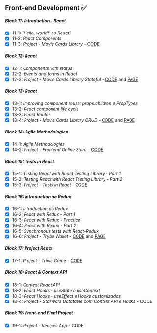 ## Front-end Development :white_check_mark:

##### Block 11: Introduction - React

- [x] 11-1: _'Hello, world!' no React!_
- [x] 11-2: _React Components_
- [x] 11-3: _Project - Movie Cards Library_ - [CODE](https://github.com/carolbezerra-dev/trybe-projects-front-end/tree/main/2.FrontEnd/11.React-Introduction)

##### Block 12: React

- [x] 12-1: _Components with status_
- [x] 12-2: _Events and forms in React_
- [x] 12-3: _Project - Movie Cards Library Stateful_ - [CODE](https://github.com/carolbezerra-dev/trybe-projects-front-end/tree/main/2.FrontEnd/12.Forms-React) and [PAGE](https://moviecards-library-stateful.vercel.app/)

##### Block 13: React

- [x] 13-1: _Improving component reuse: props.children e PropTypes_
- [x] 13-2: _React component life cycle_
- [x] 13-3: _React Router_
- [x] 13-4: _Project - Movie Cards Library CRUD_ - [CODE](https://github.com/carolbezerra-dev/trybe-projects-front-end/tree/main/2.FrontEnd/13.React-Router) and [PAGE](https://moviecards-library-crud.vercel.app/)

##### Block 14: Agile Methodologies

- [x] 14-1: _Agile Methodologies_
- [x] 14-2: _Project - Frontend Online Store_ - [CODE](https://github.com/carolbezerra-dev/trybe-projects-front-end/tree/main/2.FrontEnd/14.Frontend-Online-store)

##### Block 15: Tests in React

- [x] 15-1: _Testing React with React Testing Library - Part 1_
- [x] 15-2: _Testing React with React Testing Library - Part 2_
- [x] 15-3: _Project - Tests in React_ - [CODE](https://github.com/carolbezerra-dev/trybe-projects-front-end/tree/main/2.FrontEnd/15.React-Testing-Library)

##### Block 16: Introduction ao Redux

- [x] 16-1: _Introduction ao Redux_
- [x] 16-2: _React with Redux - Part 1_
- [x] 16-3: _React with Redux - Practice_
- [x] 16-4: _React with Redux - Part 2_
- [x] 16-5: _Synchronous tests with React-Redux_
- [x] 16-6: _Project - Trybe Wallet_ - [CODE](https://github.com/carolbezerra-dev/trybe-projects-front-end/tree/main/2.FrontEnd/16.Redux) and [PAGE](https://trybewallet-kappa.vercel.app/)

##### Block 17: Project React

- [x] 17-1: _Project - Trivia Game_ - [CODE](https://github.com/carolbezerra-dev/trybe-projects-front-end/tree/main/2.FrontEnd/17.Trivia)

##### Block 18: React & Context API

- [x] 18-1: _Context React API_
- [x] 18-2: _React Hooks - useState e useContext_
- [x] 18-3: _React Hooks - useEffect e Hooks customizados_
- [x] 18-4: _Project - StarWars Datatable com Context API e Hooks_ - CODE

##### Block 19: Front-end Final Project

- [x] 19-1: _Project - Recipes App_ - CODE
